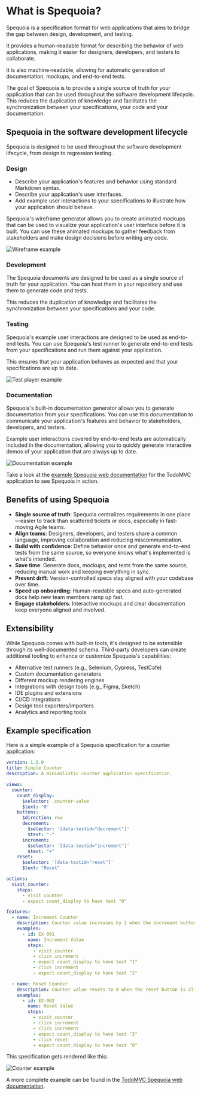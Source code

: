 # What is Spequoia?

Spequoia is a specification format for web applications that aims to bridge the gap between design, development, and testing.

It provides a human-readable format for describing the behavior of web applications, making it easier for designers,
developers, and testers to collaborate.

It is also machine-readable, allowing for automatic generation of documentation, mockups, and end-to-end tests.

The goal of Spequoia is to provide a single source of truth for your application that can be used throughout the
software development lifecycle. This reduces the duplication of knowledge and facilitates the synchronization between
your specifications, your code and your documentation.

## Spequoia in the software development lifecycle

Spequoia is designed to be used throughout the software development lifecycle, from design to regression testing.

### Design

- Describe your application's features and behavior using standard Markdown syntax.
- Describe your application's user interfaces.
- Add example user interactions to your specifications to illustrate how your application should behave.

Spequoia's wireframe generator allows you to create animated mockups that can be used to visualize your
application's user interface before it is built. You can use these animated mockups to gather feedback from
stakeholders and make design decisions before writing any code.

![Wireframe example](/wireframe-player.gif)

### Development

The Spequoia documents are designed to be used as a single source of truth for your application. You can host them
in your repository and use them to generate code and tests.

This reduces the duplication of knowledge and facilitates the synchronization between your specifications and your code.

### Testing

Spequoia's example user interactions are designed to be used as end-to-end tests. You can use Spequoia's test runner to
generate end-to-end tests from your specifications and run them against your application.

This ensures that your application behaves as expected and that your specifications are up to date.

![Test player example](/test-player.gif)

### Documentation

Spequoia's built-in documentation generator allows you to generate documentation from your specifications. You can
use this documentation to communicate your application's features and behavior to stakeholders, developers, and testers.

Example user interactions covered by end-to-end tests are automatically included in the documentation, allowing you to
quickly generate interactive demos of your application that are always up to date.

![Documentation example](/spequoia-web.gif)

Take a look at the [example Spequoia web documentation](https://pckerneis.github.io/spequoia/example-todomvc/index.html)
for the TodoMVC application to see Spequoia in action.

## Benefits of using Spequoia

- **Single source of truth**: Spequoia centralizes requirements in one place—easier to track than scattered tickets or
  docs, especially in fast-moving Agile teams.
- **Align teams**: Designers, developers, and testers share a common language, improving collaboration and reducing 
  miscommunication.
- **Build with confidence**:  Define behavior once and generate end-to-end tests from the same source, so everyone knows
  what's implemented is what's intended.
- **Save time**: Generate docs, mockups, and tests from the same source, reducing manual work and keeping everything in sync.
- **Prevent drift**: Version-controlled specs stay aligned with your codebase over time.
- **Speed up onboarding**: Human-readable specs and auto-generated docs help new team members ramp up fast.
- **Engage stakeholders**: Interactive mockups and clear documentation keep everyone aligned and involved.

## Extensibility

While Spequoia comes with built-in tools, it's designed to be extensible through its well-documented schema. Third-party
developers can create additional tooling to enhance or customize Spequoia's capabilities:
- Alternative test runners (e.g., Selenium, Cypress, TestCafe)
- Custom documentation generators
- Different mockup rendering engines
- Integrations with design tools (e.g., Figma, Sketch)
- IDE plugins and extensions
- CI/CD integrations
- Design tool exporters/importers
- Analytics and reporting tools

## Example specification

Here is a simple example of a Spequoia specification for a counter application:

```yaml
version: 1.0.0
title: Simple Counter
description: A minimalistic counter application specification.

views:
  counter:
    count_display:
      $selector: .counter-value
      $text: '0'
    buttons:
      $direction: row
      decrement:
        $selector: '[data-testid="decrement"]'
        $text: "-"
      increment:
        $selector: '[data-testid="increment"]'
        $text: "+"
    reset:
      $selector: '[data-testid="reset"]'
      $text: "Reset"

actions:
  visit_counter:
    steps:
      - visit counter
      - expect count_display to have text "0"

features:
  - name: Increment Counter
    description: Counter value increases by 1 when the increment button is clicked.
    examples:
      - id: EX-001
        name: Increment Value
        steps:
          - visit_counter
          - click increment
          - expect count_display to have text "1"
          - click increment
          - expect count_display to have text "2"

  - name: Reset Counter
    description: Counter value resets to 0 when the reset button is clicked.
    examples:
      - id: EX-002
        name: Reset Value
        steps:
          - visit_counter
          - click increment
          - click increment
          - expect count_display to have text "2"
          - click reset
          - expect count_display to have text "0"
```

This specification gets rendered like this:

![Counter example](/counter-example.png)

A more complete example can be found in the [TodoMVC Spequoia web documentation](https://pckerneis.github.io/spequoia/example-todomvc/index.html).
